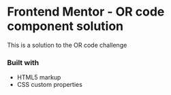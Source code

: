 # Frontend Mentor - OR code component solution

This is a solution to the OR code challenge

### Built with
- HTML5 markup
- CSS custom properties
